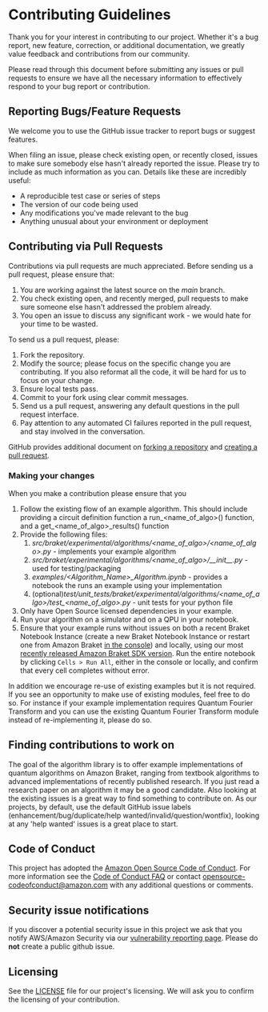 # Contributing Guidelines

Thank you for your interest in contributing to our project. Whether it's a bug report, new feature, correction, or additional
documentation, we greatly value feedback and contributions from our community.

Please read through this document before submitting any issues or pull requests to ensure we have all the necessary
information to effectively respond to your bug report or contribution.


## Reporting Bugs/Feature Requests

We welcome you to use the GitHub issue tracker to report bugs or suggest features.

When filing an issue, please check existing open, or recently closed, issues to make sure somebody else hasn't already
reported the issue. Please try to include as much information as you can. Details like these are incredibly useful:

* A reproducible test case or series of steps
* The version of our code being used
* Any modifications you've made relevant to the bug
* Anything unusual about your environment or deployment


## Contributing via Pull Requests
Contributions via pull requests are much appreciated. Before sending us a pull request, please ensure that:

1. You are working against the latest source on the *main* branch.
2. You check existing open, and recently merged, pull requests to make sure someone else hasn't addressed the problem already.
3. You open an issue to discuss any significant work - we would hate for your time to be wasted.

To send us a pull request, please:

1. Fork the repository.
2. Modify the source; please focus on the specific change you are contributing. If you also reformat all the code, it will be hard for us to focus on your change.
3. Ensure local tests pass.
4. Commit to your fork using clear commit messages.
5. Send us a pull request, answering any default questions in the pull request interface.
6. Pay attention to any automated CI failures reported in the pull request, and stay involved in the conversation.

GitHub provides additional document on [forking a repository](https://help.github.com/articles/fork-a-repo/) and
[creating a pull request](https://help.github.com/articles/creating-a-pull-request/).


### Making your changes

When you make a contribution please ensure that you

1.  Follow the existing flow of an example algorithm. This should include providing a circuit definition function a run_<name_of_algo>() function, and a get_<name_of_algo>_results() function
2.  Provide the following files:
    1.  *src/braket/experimental/algorithms/<name_of_algo>/<name_of_algo>.py* - implements your example algorithm
    2.  *src/braket/experimental/algorithms/<name_of_algo>/\_\_init__\.py* - used for testing/packaging
    3.  *examples/<Algorithm_Name>_Algorithm.ipynb* - provides a notebook the runs an example using your implementation
    4.  (optional)*test/unit_tests/braket/experimental/algorithms/<name_of_algo>/test_<name_of_algo>.py* - unit tests for your python file
3.  Only have Open Source licensed dependencies in your example.
4.  Run your algorithm on a simulator and on a QPU in your notebook.
5.  Ensure that your example runs without issues on both a recent Braket Notebook Instance (create a new Braket Notebook Instance or restart one from Amazon Braket [in the console](https://docs.aws.amazon.com/braket/latest/developerguide/braket-get-started-create-notebook.html)) and locally, using our most [recently released Amazon Braket SDK version](https://github.com/aws/amazon-braket-sdk-python/blob/main/README.md#installing-the-amazon-braket-python-sdk). Run the entire notebook by clicking `Cells > Run All`, either in the console or locally, and confirm that every cell completes without error.

In addition we encourage re-use of existing examples but it is not required. If you see an opportunity to make use of existing modules,
feel free to do so. For instance if your example implementation requires Quantum Fourier Transform and you can use the existing
Quantum Fourier Transform module instead of re-implementing it, please do so.


## Finding contributions to work on
The goal of the algorithm library is to offer example implementations of quantum algorithms on Amazon Braket, ranging from textbook algorithms
to advanced implementations of recently published research. If you just read a research paper on an algorithm it may be a good candidate.
Also looking at the existing issues is a great way to find something to contribute on. As our projects, by default, use the default GitHub
issue labels (enhancement/bug/duplicate/help wanted/invalid/question/wontfix), looking at any 'help wanted' issues is a great place to start.


## Code of Conduct
This project has adopted the [Amazon Open Source Code of Conduct](https://aws.github.io/code-of-conduct).
For more information see the [Code of Conduct FAQ](https://aws.github.io/code-of-conduct-faq) or contact
opensource-codeofconduct@amazon.com with any additional questions or comments.


## Security issue notifications
If you discover a potential security issue in this project we ask that you notify AWS/Amazon Security via our [vulnerability reporting page](http://aws.amazon.com/security/vulnerability-reporting/). Please do **not** create a public github issue.


## Licensing

See the [LICENSE](LICENSE) file for our project's licensing. We will ask you to confirm the licensing of your contribution.

